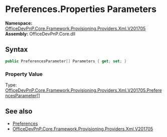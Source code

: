 # Preferences.Properties Parameters
  

**Namespace:** [OfficeDevPnP.Core.Framework.Provisioning.Providers.Xml.V201705](OfficeDevPnP.Core.Framework.Provisioning.Providers.Xml.V201705.md)  
**Assembly:** OfficeDevPnP.Core.dll  
## Syntax
```C#
public PreferencesParameter[] Parameters { get; set; }
```

### Property Value
Type: [OfficeDevPnP.Core.Framework.Provisioning.Providers.Xml.V201705.PreferencesParameter[]](OfficeDevPnP.Core.Framework.Provisioning.Providers.Xml.V201705.PreferencesParameter.md)  

## See also
- [Preferences](OfficeDevPnP.Core.Framework.Provisioning.Providers.Xml.V201705.Preferences.md) 
- [OfficeDevPnP.Core.Framework.Provisioning.Providers.Xml.V201705](OfficeDevPnP.Core.Framework.Provisioning.Providers.Xml.V201705.md) 
